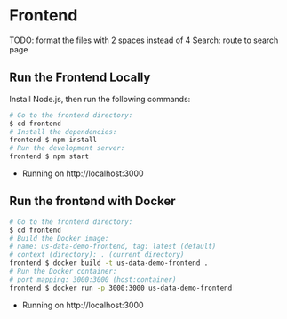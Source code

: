 # Frontend

TODO:
format the files with 2 spaces instead of 4
Search: route to search page

## Run the Frontend Locally

Install Node.js, then run the following commands:

```bash
# Go to the frontend directory:
$ cd frontend
# Install the dependencies:
frontend $ npm install
# Run the development server:
frontend $ npm start
```

- Running on http://localhost:3000

## Run the frontend with Docker

```bash
# Go to the frontend directory:
$ cd frontend
# Build the Docker image:
# name: us-data-demo-frontend, tag: latest (default)
# context (directory): . (current directory)
frontend $ docker build -t us-data-demo-frontend .
# Run the Docker container:
# port mapping: 3000:3000 (host:container)
frontend $ docker run -p 3000:3000 us-data-demo-frontend
```

- Running on http://localhost:3000
